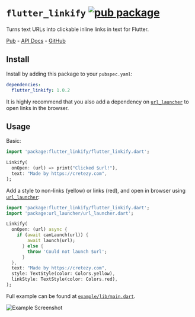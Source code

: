 # `flutter_linkify` [![pub package](https://img.shields.io/pub/v/flutter_linkify.svg)](https://pub.dartlang.org/packages/flutter_linkify)

Turns text URLs into clickable inline links in text for Flutter.

[Pub](https://pub.dartlang.org/packages/flutter_linkify) - [API Docs](https://pub.dartlang.org/documentation/flutter_linkify/latest/) - [GitHub](https://github.com/Cretezy/flutter_linkify)

## Install

Install by adding this package to your `pubspec.yaml`:

```yaml
dependencies:
  flutter_linkify: 1.0.2
```

It is highly recommend that you also add a dependency on [`url_launcher`](https://pub.dartlang.org/packages/url_launcher) to open links in the browser.

## Usage

Basic:
```dart
import 'package:flutter_linkify/flutter_linkify.dart';

Linkify(
  onOpen: (url) => print("Clicked $url!"),
  text: "Made by https://cretezy.com",
);
```

Add a style to non-links (yellow) or links (red), and open in browser using [`url_launcher`](https://pub.dartlang.org/packages/url_launcher):
```dart
import 'package:flutter_linkify/flutter_linkify.dart';
import 'package:url_launcher/url_launcher.dart';

Linkify(
  onOpen: (url) async {
    if (await canLaunch(url)) {
        await launch(url);
      } else {
        throw 'Could not launch $url';
      }
  },
  text: "Made by https://cretezy.com",
  style: TextStyle(color: Colors.yellow),
  linkStyle: TextStyle(color: Colors.red),
);
```

Full example can be found at [`example/lib/main.dart`](example/lib/main.dart).

![Example Screenshot](https://github.com/Cretezy/flutter_linkify/raw/master/example/screenshot.png)
